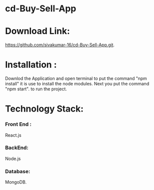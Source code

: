 # cd-Buy-Sell-App
# Download Link:
https://github.com/sivakumar-16/cd-Buy-Sell-App.git.
# Installation :
Downlod the Application and open terminal to put the command "npm install" it is use to install the node modules.
Next you put the command "npm start". to run the project.
# Technology Stack:
### Front End :
React.js
### BackEnd:
Node.js
### Database:
MongoDB.

